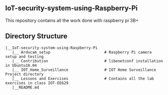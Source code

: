 ##                                                 IoT-security-system-using-Raspberry-Pi
  This repository contains all the work done with raspberry pi 3B+ 

## Directory Structure
    |__IoT-security-system-using-Raspberry-Pi              
       |__ Arducam_setup                        # Raspberry Pi camera setup and testing
       |__ Contribution                         # libenetconf installation in Ubuntu18.04
       |__ IOT_Home_Surveillance                # IOT Home Surveillance Project directory
       |__ Lessons and Exercises                # Contains all the lab exercises in class IOT-EE629
       |__README.md

